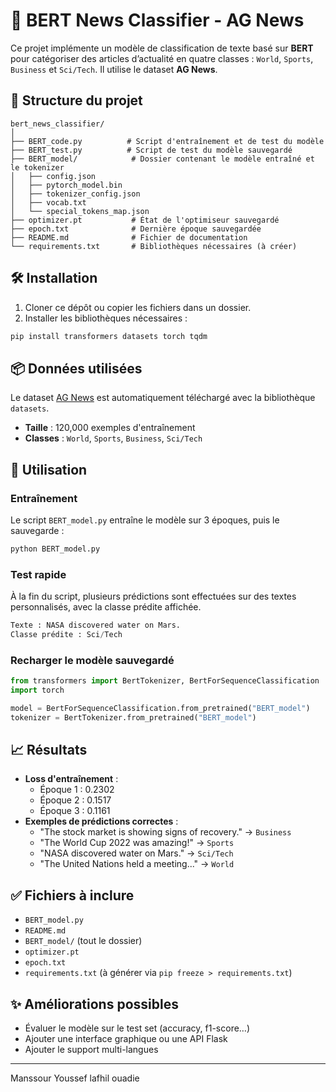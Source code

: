 # 🧠 BERT News Classifier - AG News

Ce projet implémente un modèle de classification de texte basé sur **BERT** pour catégoriser des articles d’actualité en quatre classes : `World`, `Sports`, `Business` et `Sci/Tech`. Il utilise le dataset **AG News**.

## 📂 Structure du projet

```
bert_news_classifier/
│
├── BERT_code.py          # Script d'entraînement et de test du modèle
├── BERT_test.py          # Script de test du modèle sauvegardé
├── BERT_model/            # Dossier contenant le modèle entraîné et le tokenizer
│   ├── config.json
│   ├── pytorch_model.bin
│   ├── tokenizer_config.json
│   ├── vocab.txt
│   └── special_tokens_map.json
├── optimizer.pt           # État de l'optimiseur sauvegardé
├── epoch.txt              # Dernière époque sauvegardée
├── README.md              # Fichier de documentation
└── requirements.txt       # Bibliothèques nécessaires (à créer)
```

## 🛠️ Installation

1. Cloner ce dépôt ou copier les fichiers dans un dossier.
2. Installer les bibliothèques nécessaires :

```bash
pip install transformers datasets torch tqdm
```

## 📦 Données utilisées

Le dataset [AG News](https://huggingface.co/datasets/ag_news) est automatiquement téléchargé avec la bibliothèque `datasets`.

- **Taille** : 120,000 exemples d'entraînement
- **Classes** : `World`, `Sports`, `Business`, `Sci/Tech`

## 🧪 Utilisation

### Entraînement

Le script `BERT_model.py` entraîne le modèle sur 3 époques, puis le sauvegarde :

```bash
python BERT_model.py
```

### Test rapide

À la fin du script, plusieurs prédictions sont effectuées sur des textes personnalisés, avec la classe prédite affichée.

```python
Texte : NASA discovered water on Mars.
Classe prédite : Sci/Tech
```

### Recharger le modèle sauvegardé

```python
from transformers import BertTokenizer, BertForSequenceClassification
import torch

model = BertForSequenceClassification.from_pretrained("BERT_model")
tokenizer = BertTokenizer.from_pretrained("BERT_model")
```

## 📈 Résultats

- **Loss d'entraînement** :
  - Époque 1 : 0.2302
  - Époque 2 : 0.1517
  - Époque 3 : 0.1161
- **Exemples de prédictions correctes** :
  - "The stock market is showing signs of recovery." → `Business`
  - "The World Cup 2022 was amazing!" → `Sports`
  - "NASA discovered water on Mars." → `Sci/Tech`
  - "The United Nations held a meeting..." → `World`

## ✅ Fichiers à inclure

- `BERT_model.py`
- `README.md`
- `BERT_model/` (tout le dossier)
- `optimizer.pt`
- `epoch.txt`
- `requirements.txt` (à générer via `pip freeze > requirements.txt`)

## ✨ Améliorations possibles

- Évaluer le modèle sur le test set (accuracy, f1-score…)
- Ajouter une interface graphique ou une API Flask
- Ajouter le support multi-langues

---



Manssour Youssef 
lafhil ouadie  

